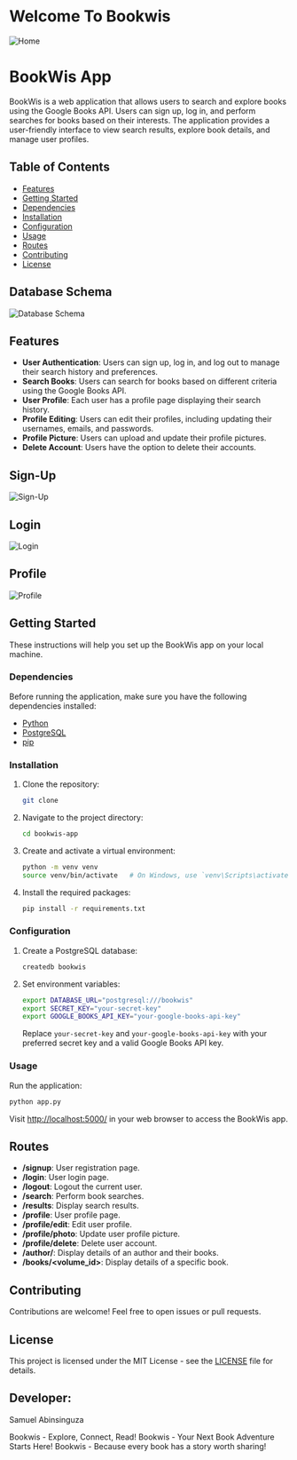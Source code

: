 # Welcome To Bookwis

![Home](static/Home.png)

# BookWis App

BookWis is a web application that allows users to search and explore books using the Google Books API. Users can sign up, log in, and perform searches for books based on their interests. The application provides a user-friendly interface to view search results, explore book details, and manage user profiles.

## Table of Contents

- [Features](#features)
- [Getting Started](#getting-started)
- [Dependencies](#dependencies)
- [Installation](#installation)
- [Configuration](#configuration)
- [Usage](#usage)
- [Routes](#routes)
- [Contributing](#contributing)
- [License](#license)

## Database Schema

![Database Schema](<static/Bookwis Database Schema.png>)

## Features

- **User Authentication**: Users can sign up, log in, and log out to manage their search history and preferences.
- **Search Books**: Users can search for books based on different criteria using the Google Books API.
- **User Profile**: Each user has a profile page displaying their search history.
- **Profile Editing**: Users can edit their profiles, including updating their usernames, emails, and passwords.
- **Profile Picture**: Users can upload and update their profile pictures.
- **Delete Account**: Users have the option to delete their accounts.

## Sign-Up

![Sign-Up](static/sign_up.png)

## Login

![Login](static/Login.png)

## Profile

![Profile](static/profile.png)

## Getting Started

These instructions will help you set up the BookWis app on your local machine.

### Dependencies

Before running the application, make sure you have the following dependencies installed:

- [Python](https://www.python.org/)
- [PostgreSQL](https://www.postgresql.org/)
- [pip](https://pip.pypa.io/en/stable/)

### Installation

1. Clone the repository:

   ```bash
   git clone
   ```

2. Navigate to the project directory:

   ```bash
   cd bookwis-app
   ```

3. Create and activate a virtual environment:

   ```bash
   python -m venv venv
   source venv/bin/activate   # On Windows, use `venv\Scripts\activate`
   ```

4. Install the required packages:

   ```bash
   pip install -r requirements.txt
   ```

### Configuration

1. Create a PostgreSQL database:

   ```bash
   createdb bookwis
   ```

2. Set environment variables:

   ```bash
   export DATABASE_URL="postgresql:///bookwis"
   export SECRET_KEY="your-secret-key"
   export GOOGLE_BOOKS_API_KEY="your-google-books-api-key"
   ```

   Replace `your-secret-key` and `your-google-books-api-key` with your preferred secret key and a valid Google Books API key.

### Usage

Run the application:

```bash
python app.py
```

Visit [http://localhost:5000/](http://localhost:5000/) in your web browser to access the BookWis app.

## Routes

- **/signup**: User registration page.
- **/login**: User login page.
- **/logout**: Logout the current user.
- **/search**: Perform book searches.
- **/results**: Display search results.
- **/profile**: User profile page.
- **/profile/edit**: Edit user profile.
- **/profile/photo**: Update user profile picture.
- **/profile/delete**: Delete user account.
- **/author/<name>**: Display details of an author and their books.
- **/books/<volume_id>**: Display details of a specific book.

## Contributing

Contributions are welcome! Feel free to open issues or pull requests.

## License

This project is licensed under the MIT License - see the [LICENSE](LICENSE) file for details.

## Developer:

Samuel Abinsinguza

Bookwis - Explore, Connect, Read!
Bookwis - Your Next Book Adventure Starts Here!
Bookwis - Because every book has a story worth sharing!
